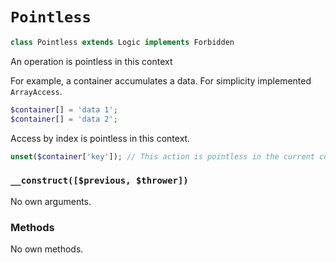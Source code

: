 # `Pointless`

```php
class Pointless extends Logic implements Forbidden
```

An operation is pointless in this context

For example, a container accumulates a data.
For simplicity implemented `ArrayAccess`.

```php
$container[] = 'data 1';
$container[] = 'data 2';
```

Access by index is pointless in this context.

```php
unset($container['key']); // This action is pointless in the current context
```

### `__construct([$previous, $thrower])`

No own arguments.

### Methods

No own methods.